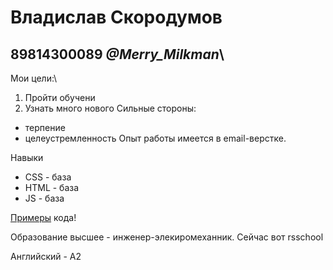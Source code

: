 # Владислав Скородумов
## 89814300089 ___@Merry_Milkman___\
Мои цели:\
1. Пройти обучени
2. Узнать много нового
Сильные стороны:
- терпение
- целеустремленность
Опыт работы имеется в email-верстке.  

Навыки  
- CSS - база
- HTML - база
- JS - база

[Примеры](https://github.com/MoLoKoeD "Мои работы") кода!  

Образование высшее - инженер-элекиромеханник. Сейчас вот rsschool  

Английский - А2
